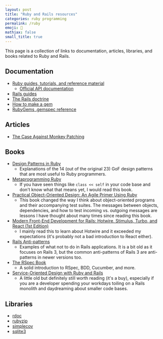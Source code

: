 ```yaml
---
layout: post
title: "Ruby and Rails resources"
categories: ruby programming
permalink: /ruby
emoji: 🍎
mathjax: false
small_title: true
---
```


This page is a collection of links to documentation, articles, libraries, and books related to Ruby and Rails.

## Documentation

- [Ruby guides, tutorials, and reference material](https://www.ruby-lang.org/en/documentation/)
  - [Official API documentation](https://docs.ruby-lang.org/en/)
- [Rails guides](https://guides.rubyonrails.org/)
- [The Rails doctrine](https://rubyonrails.org/doctrine)
- [How to make a gem](https://guides.rubygems.org/make-your-own-gem/)
- [RubyGems .gemspec reference](https://guides.rubygems.org/specification-reference/)

## Articles

- [The Case Against Monkey Patching](https://shopify.engineering/the-case-against-monkey-patching)

## Books

- [Design Patterns in Ruby](https://www.amazon.com/Design-Patterns-Ruby-Russ-Olsen/dp/0321490452/ref=sr_1_1?crid=2NPII8XEZBIRI&keywords=design+patterns+ruby&qid=1675739319&s=books&sprefix=design+patterns+ruby%2Cstripbooks%2C100&sr=1-1&ufe=app_do%3Aamzn1.fos.18ed3cb5-28d5-4975-8bc7-93deae8f9840)
  - Explanations of the 14 (out of the original 23) GoF design patterns that are most useful to Ruby programmers.
- [Metaprogramming Ruby](https://www.amazon.com/Metaprogramming-Ruby-Program-Like-Pros/dp/1934356476)
  - If you have seen things like `class << self` in your code base and don't know what that means yet, I would read this book.
- [Practical Object-Oriented Design: An Agile Primer Using Ruby](https://www.amazon.com/Practical-Object-Oriented-Design-Agile-Primer/dp/0134456475/ref=pd_lpo_2?pd_rd_w=fujt0&content-id=amzn1.sym.116f529c-aa4d-4763-b2b6-4d614ec7dc00&pf_rd_p=116f529c-aa4d-4763-b2b6-4d614ec7dc00&pf_rd_r=Z8EPG65DMRBH054G5PM1&pd_rd_wg=XEGYO&pd_rd_r=de83e3d0-a6af-42b1-abbb-3da70ee64f75&pd_rd_i=0134456475&psc=1)
  - This book changed the way I think about object-oriented programs and their accompanying test suites. The messages between objects, dependencies, and how to test incoming vs. outgoing messages are lessons I have thought about many times since reading this book.
- [Modern Front-End Development for Rails: Hotwire, Stimulus, Turbo, and React (1st Edition)](https://www.amazon.com/Modern-Front-End-Development-Rails-Webpacker/dp/1680507214)
  - I mainly read this to learn about Hotwire and it exceeded my expectations (it's probably not a bad introduction to React either).
- [Rails Anti-patterns](https://www.amazon.com/Rails-AntiPatterns-Refactoring-Addison-Wesley-Professional/dp/0321604814)
  - Examples of what not to do in Rails applications. It is a bit old as it focuses on Rails 3, but the common anti-patterns of Rails 3 are anti-patterns in newer versions too.
- [The RSpec Book](https://www.amazon.com/RSpec-Book-Behaviour-Development-Cucumber/dp/1934356379)
  - A solid introduction to RSpec, BDD, Cucumber, and more.
- [Service-Oriented Design with Ruby and Rails](https://www.amazon.com/Service-Oriented-Design-Rails-Addison-Wesley-Professional/dp/0321659368)
  - A little old but definitely still worth reading (it's a buy), especially if you are a developer spending your workdays toiling on a Rails monolith and daydreaming about smaller code bases.

## Libraries

- [rdoc](https://github.com/ruby/rdoc)
- [rubyzip](https://github.com/rubyzip/rubyzip)
- [simplecov](https://github.com/simplecov-ruby/simplecov)
- [sqlite3](https://github.com/sparklemotion/sqlite3-ruby)